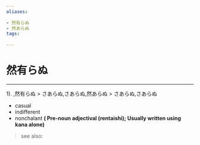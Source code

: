 ```yaml
---
aliases:
    
- 然有らぬ
- 然あらぬ
tags:
    
---
```


# 然有らぬ
---
1).
,然有らぬ > さあらぬ,さあらぬ,然あらぬ > さあらぬ,さあらぬ

- casual
- indifferent
- nonchalant
**( Pre-noun adjectival (rentaishi); Usually written using kana alone)**
> see also: 
            